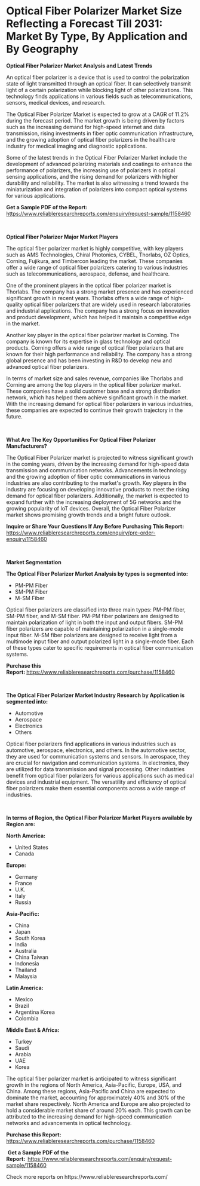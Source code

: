 <p><h1>Optical Fiber Polarizer Market Size Reflecting a Forecast Till 2031: Market By Type, By Application and By Geography</h1></p><p><strong>Optical Fiber Polarizer Market Analysis and Latest Trends</strong></p>
<p><p>An optical fiber polarizer is a device that is used to control the polarization state of light transmitted through an optical fiber. It can selectively transmit light of a certain polarization while blocking light of other polarizations. This technology finds applications in various fields such as telecommunications, sensors, medical devices, and research.</p><p>The Optical Fiber Polarizer Market is expected to grow at a CAGR of 11.2% during the forecast period. The market growth is being driven by factors such as the increasing demand for high-speed internet and data transmission, rising investments in fiber optic communication infrastructure, and the growing adoption of optical fiber polarizers in the healthcare industry for medical imaging and diagnostic applications.</p><p>Some of the latest trends in the Optical Fiber Polarizer Market include the development of advanced polarizing materials and coatings to enhance the performance of polarizers, the increasing use of polarizers in optical sensing applications, and the rising demand for polarizers with higher durability and reliability. The market is also witnessing a trend towards the miniaturization and integration of polarizers into compact optical systems for various applications.</p></p>
<p><strong>Get a Sample PDF of the Report:&nbsp;</strong> <a href="https://www.reliableresearchreports.com/enquiry/request-sample/1158460">https://www.reliableresearchreports.com/enquiry/request-sample/1158460</a></p>
<p>&nbsp;</p>
<p><strong>Optical Fiber Polarizer Major Market Players</strong></p>
<p><p>The optical fiber polarizer market is highly competitive, with key players such as AMS Technologies, Chiral Photonics, CYBEL, Thorlabs, OZ Optics, Corning, Fujikura, and Timbercon leading the market. These companies offer a wide range of optical fiber polarizers catering to various industries such as telecommunications, aerospace, defense, and healthcare.</p><p>One of the prominent players in the optical fiber polarizer market is Thorlabs. The company has a strong market presence and has experienced significant growth in recent years. Thorlabs offers a wide range of high-quality optical fiber polarizers that are widely used in research laboratories and industrial applications. The company has a strong focus on innovation and product development, which has helped it maintain a competitive edge in the market.</p><p>Another key player in the optical fiber polarizer market is Corning. The company is known for its expertise in glass technology and optical products. Corning offers a wide range of optical fiber polarizers that are known for their high performance and reliability. The company has a strong global presence and has been investing in R&D to develop new and advanced optical fiber polarizers.</p><p>In terms of market size and sales revenue, companies like Thorlabs and Corning are among the top players in the optical fiber polarizer market. These companies have a solid customer base and a strong distribution network, which has helped them achieve significant growth in the market. With the increasing demand for optical fiber polarizers in various industries, these companies are expected to continue their growth trajectory in the future.</p></p>
<p>&nbsp;</p>
<p><strong>What Are The Key Opportunities For Optical Fiber Polarizer Manufacturers?</strong></p>
<p><p>The Optical Fiber Polarizer market is projected to witness significant growth in the coming years, driven by the increasing demand for high-speed data transmission and communication networks. Advancements in technology and the growing adoption of fiber optic communications in various industries are also contributing to the market's growth. Key players in the industry are focusing on developing innovative products to meet the rising demand for optical fiber polarizers. Additionally, the market is expected to expand further with the increasing deployment of 5G networks and the growing popularity of IoT devices. Overall, the Optical Fiber Polarizer market shows promising growth trends and a bright future outlook.</p></p>
<p><strong>Inquire or Share Your Questions If Any Before Purchasing This Report:</strong> <a href="https://www.reliableresearchreports.com/enquiry/pre-order-enquiry/1158460">https://www.reliableresearchreports.com/enquiry/pre-order-enquiry/1158460</a></p>
<p>&nbsp;</p>
<p><strong>Market Segmentation</strong></p>
<p><strong>The Optical Fiber Polarizer Market Analysis by types is segmented into:</strong></p>
<p><ul><li>PM-PM Fiber</li><li>SM-PM Fiber</li><li>M-SM Fiber</li></ul></p>
<p><p>Optical fiber polarizers are classified into three main types: PM-PM fiber, SM-PM fiber, and M-SM fiber. PM-PM fiber polarizers are designed to maintain polarization of light in both the input and output fibers. SM-PM fiber polarizers are capable of maintaining polarization in a single-mode input fiber. M-SM fiber polarizers are designed to receive light from a multimode input fiber and output polarized light in a single-mode fiber. Each of these types cater to specific requirements in optical fiber communication systems.</p></p>
<p><strong>Purchase this Report:&nbsp;</strong><a href="https://www.reliableresearchreports.com/purchase/1158460">https://www.reliableresearchreports.com/purchase/1158460</a></p>
<p>&nbsp;</p>
<p><strong>The Optical Fiber Polarizer Market Industry Research by Application is segmented into:</strong></p>
<p><ul><li>Automotive</li><li>Aerospace</li><li>Electronics</li><li>Others</li></ul></p>
<p><p>Optical fiber polarizers find applications in various industries such as automotive, aerospace, electronics, and others. In the automotive sector, they are used for communication systems and sensors. In aerospace, they are crucial for navigation and communication systems. In electronics, they are utilized for data transmission and signal processing. Other industries benefit from optical fiber polarizers for various applications such as medical devices and industrial equipment. The versatility and efficiency of optical fiber polarizers make them essential components across a wide range of industries.</p></p>
<p>&nbsp;</p>
<p><strong>In terms of Region, the Optical Fiber Polarizer Market Players available by Region are:</strong></p>
<p>
    <p> <strong> North America: </strong>
        <ul>
            <li>United States</li>
            <li>Canada</li>
        </ul>
        </p> 
    <p> <strong> Europe: </strong>
        <ul>
            <li>Germany</li>
            <li>France</li>
            <li>U.K.</li>
            <li>Italy</li>
            <li>Russia</li>
        </ul>
        </p> 
    <p> <strong> Asia-Pacific: </strong>
        <ul>
            <li>China</li>
            <li>Japan</li>
            <li>South Korea</li>
            <li>India</li>
            <li>Australia</li>
            <li>China Taiwan</li>
            <li>Indonesia</li>
            <li>Thailand</li>
            <li>Malaysia</li>
        </ul>
        </p> 
    <p> <strong> Latin America: </strong>
        <ul>
            <li>Mexico</li>
            <li>Brazil</li>
            <li>Argentina Korea</li>
            <li>Colombia</li>
        </ul>
        </p> 
    <p> <strong> Middle East & Africa: </strong>
        <ul>
            <li>Turkey</li>
            <li>Saudi</li>
            <li>Arabia</li>
            <li>UAE</li>
            <li>Korea</li>
        </ul>
    </p>
    </p>
<p><p>The optical fiber polarizer market is anticipated to witness significant growth in the regions of North America, Asia-Pacific, Europe, USA, and China. Among these regions, Asia-Pacific and China are expected to dominate the market, accounting for approximately 40% and 30% of the market share respectively. North America and Europe are also projected to hold a considerable market share of around 20% each. This growth can be attributed to the increasing demand for high-speed communication networks and advancements in optical technology.</p></p>
<p><strong>Purchase this Report: </strong><a href="https://www.reliableresearchreports.com/purchase/1158460">https://www.reliableresearchreports.com/purchase/1158460</a></p>
<p>&nbsp;<strong>Get a Sample PDF of the Report:&nbsp;&nbsp;</strong><a href="https://www.reliableresearchreports.com/enquiry/request-sample/1158460">https://www.reliableresearchreports.com/enquiry/request-sample/1158460</a></p>
<p><strong></strong></p>
<p>Check more reports on https://www.reliableresearchreports.com/</p>